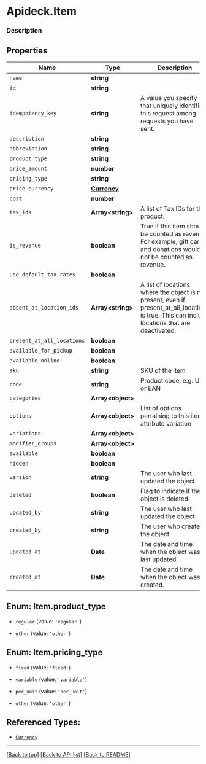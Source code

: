 # Apideck.Item

### Description

## Properties
Name | Type | Description | Notes
------------ | ------------- | ------------- | -------------
`name` | **string** |  | 
`id` | **string** |  | [optional] 
`idempotency_key` | **string** | A value you specify that uniquely identifies this request among requests you have sent. | [optional] 
`description` | **string** |  | [optional] 
`abbreviation` | **string** |  | [optional] 
`product_type` | **string** |  | [optional] 
`price_amount` | **number** |  | [optional] 
`pricing_type` | **string** |  | [optional] 
`price_currency` | [**Currency**](Currency.md) |  | [optional] 
`cost` | **number** |  | [optional] 
`tax_ids` | **Array&lt;string&gt;** | A list of Tax IDs for the product. | [optional] 
`is_revenue` | **boolean** | True if this item should be counted as revenue. For example, gift cards and donations would not be counted as revenue. | [optional] 
`use_default_tax_rates` | **boolean** |  | [optional] 
`absent_at_location_ids` | **Array&lt;string&gt;** | A list of locations where the object is not present, even if present_at_all_locations is true. This can include locations that are deactivated. | [optional] 
`present_at_all_locations` | **boolean** |  | [optional] 
`available_for_pickup` | **boolean** |  | [optional] 
`available_online` | **boolean** |  | [optional] 
`sku` | **string** | SKU of the item | [optional] 
`code` | **string** | Product code, e.g. UPC or EAN | [optional] 
`categories` | **Array&lt;object&gt;** |  | [optional] 
`options` | **Array&lt;object&gt;** | List of options pertaining to this item\'s attribute variation | [optional] 
`variations` | **Array&lt;object&gt;** |  | [optional] 
`modifier_groups` | **Array&lt;object&gt;** |  | [optional] 
`available` | **boolean** |  | [optional] 
`hidden` | **boolean** |  | [optional] 
`version` | **string** | The user who last updated the object. | [optional] 
`deleted` | **boolean** | Flag to indicate if the object is deleted. | [optional] 
`updated_by` | **string** | The user who last updated the object. | [optional] 
`created_by` | **string** | The user who created the object. | [optional] 
`updated_at` | **Date** | The date and time when the object was last updated. | [optional] 
`created_at` | **Date** | The date and time when the object was created. | [optional] 





<a name="ItemProductType"></a>
## Enum: Item.product_type


* `regular` (value: `'regular'`)

* `other` (value: `'other'`)




<a name="ItemPricingType"></a>
## Enum: Item.pricing_type


* `fixed` (value: `'fixed'`)

* `variable` (value: `'variable'`)

* `per_unit` (value: `'per_unit'`)

* `other` (value: `'other'`)




## Referenced Types:








* [`Currency`](Currency.md)























---

[[Back to top]](#) [[Back to API list]](../../../../README.md#documentation-for-api-endpoints) [[Back to README]](../../../../README.md)


